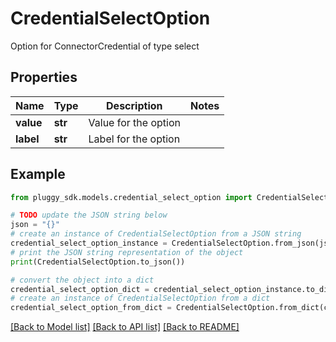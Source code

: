 # CredentialSelectOption

Option for ConnectorCredential of type select

## Properties

Name | Type | Description | Notes
------------ | ------------- | ------------- | -------------
**value** | **str** | Value for the option | 
**label** | **str** | Label for the option | 

## Example

```python
from pluggy_sdk.models.credential_select_option import CredentialSelectOption

# TODO update the JSON string below
json = "{}"
# create an instance of CredentialSelectOption from a JSON string
credential_select_option_instance = CredentialSelectOption.from_json(json)
# print the JSON string representation of the object
print(CredentialSelectOption.to_json())

# convert the object into a dict
credential_select_option_dict = credential_select_option_instance.to_dict()
# create an instance of CredentialSelectOption from a dict
credential_select_option_from_dict = CredentialSelectOption.from_dict(credential_select_option_dict)
```
[[Back to Model list]](../README.md#documentation-for-models) [[Back to API list]](../README.md#documentation-for-api-endpoints) [[Back to README]](../README.md)


